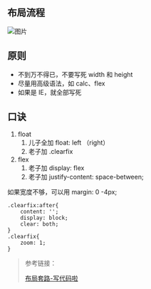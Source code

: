 ## 布局流程

![图片](https://i.loli.net/2018/03/13/5aa77a8729560.png)

## 原则

- 不到万不得已，不要写死 width 和 height
- 尽量用高级语法，如 calc、flex
- 如果是 IE，就全部写死

## 口诀

1. float
   1. 儿子全加 float: left （right）
   2. 老子加 .clearfix
2. flex
   1. 老子加 display: flex
   2. 老子加 justify-content: space-between;

如果宽度不够，可以用 margin: 0 -4px;

```
.clearfix:after{
    content: '';
    display: block;
    clear: both;
}
.clearfix{
    zoom: 1;
}
```

> 参考链接：
>
> [布局套路-写代码啦](https://xiedaimala.com/courses/003b1951-22af-4821-ad80-d2880c0074eb/tasks/4dbc7677-fed4-41e7-8f12-939fb5d89ece)